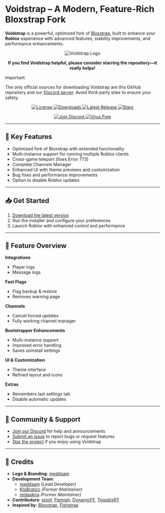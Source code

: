 # **Voidstrap – A Modern, Feature-Rich Bloxstrap Fork**

**Voidstrap** is a powerful, optimized fork of [Bloxstrap](https://github.com/bloxstraplabs/bloxstrap), built to enhance your **Roblox** experience with advanced features, stability improvements, and performance enhancements.

<p align="center">
   <img src="https://github.com/midaskira/Voidstrap/blob/main/Images/Voidstrap-full-light.png" alt="Voidstrap Logo">
</p>

<p align="center"><strong>If you find Voidstrap helpful, please consider starring the repository—it really helps!</strong></p>

> [!IMPORTANT]
> The only official sources for downloading Voidstrap are this GitHub repository and our [Discord server](https://discord.gg/UuxcfqPNnA). Avoid third-party sites to ensure your safety.


<p align="center">
  <a href="https://github.com/midaskira/Voidstrap/blob/main/LICENSE.md">
    <img src="https://img.shields.io/github/license/midaskira/Voidstrap?color=FFC000" alt="License">
  </a>
  <a href="https://github.com/midaskira/Voidstrap/releases">
    <img src="https://img.shields.io/github/downloads/midaskira/Voidstrap/total?color=981bfe&label=Downloads" alt="Downloads">
  </a>
  <a href="https://github.com/midaskira/Voidstrap/releases">
    <img src="https://img.shields.io/github/v/release/midaskira/Voidstrap?color=7a39fb&label=Latest" alt="Latest Release">
  </a>
  <a href="https://github.com/midaskira/Voidstrap/stargazers">
    <img src="https://img.shields.io/github/stars/midaskira/Voidstrap?color=FFD700&label=Stars" alt="Stars">
  </a>
</p>

<p align="center">
  <a href="https://discord.gg/kyh25qeRVp">
    <img src="https://img.shields.io/discord/1333479052853383199?logo=discord&logoColor=white&label=Discord&color=4d3dff" alt="Join Discord">
  </a>
  <a href="https://opentip.kaspersky.com/87EBA70EE3385DE38C2A705499B4899E4CEF6C6734C83632C4A5D6C33C84CD88/results?tab=upload">
    <img src="https://img.shields.io/badge/Virus%20Free-✔️-00B140" alt="Virus Free">
  </a>
</p>

---

## 🔧 Key Features

- Optimized fork of Bloxstrap with extended functionality  
- Multi-instance support for running multiple Roblox clients  
- Cross-game teleport (fixes Error 773)  
- Complete Channels Manager  
- Enhanced UI with theme previews and customization  
- Bug fixes and performance improvements  
- Option to disable Roblox updates

---

## 📥 Get Started

1. [Download the latest version](https://github.com/midaskira/Voidstrap/releases)  
2. Run the installer and configure your preferences  
3. Launch Roblox with enhanced control and performance

---

## 🧩 Feature Overview

**Integrations**

* Player logs  
* Message logs  

**Fast Flags**

* Flag backup & restore  
* Removes warning page

**Channels**

* Cancel forced updates  
* Fully working channel manager  

**Bootstrapper Enhancements**

* Multi-instance support  
* Improved error handling  
* Saves uninstall settings  

**UI & Customization**

* Theme interface  
* Refined layout and icons  

**Extras**

* Remembers last settings tab  
* Disable automatic updates  

---

## 🧠 Community & Support

-  [Join our Discord](https://discord.gg/kyh25qeRVp) for help and announcements  
-  [Submit an issue](https://github.com/midaskira/Voidstrap/issues) to report bugs or request features  
-  [Star the project](https://github.com/midaskira/Voidstrap) if you enjoy using Voidstrap

---

## 🙌 Credits

- **Logo & Branding**: [meddsam](https://github.com/Meddsam)  
- **Development Team**:  
  - [meddsam](https://github.com/Meddsam) *(Lead Developer)*  
  - [KloBraticc](https://github.com/KloBraticc) *(Former Maintainer)*  
  - [midaskira](https://github.com/midaskira) *(Former Maintainer)*  
- **Contributors**: [stoof](https://github.com/stoofis), [Flemish](https://github.com/LeventGameing), [DynamicFF](https://github.com/DynamicFastFlag), [TnoobixRT](https://github.com/TnoobixRT)  
- **Inspired by**: [Bloxstrap](https://github.com/bloxstraplabs/bloxstrap), [Fishstrap](https://github.com/fishstrap/fishstrap)